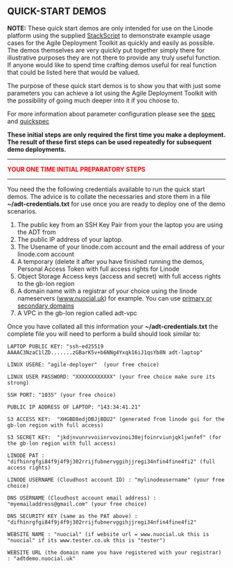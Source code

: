 ## QUICK-START DEMOS  

**NOTE:** These quick start demos are only intended for use on the Linode platform using the supplied [StackScript](https://cloud.linode.com/stackscripts/635271) to demonstrate example usage cases for the Agile Deployment Toolkit as quickly and easily as possible.  The demos themselves are very quickly put together simply there for illustrative purposes they are not there to provide any truly useful function. If anyone would like to spend time crafting demos useful for real function that could be listed here that would be valued. 

The purpose of these quick start demos is to show you that with just some parameters you can achieve a lot using the Agile Deployment Toolkit with the possibility of going much deeper into it if you choose to.

For more information about parameter configuration please see the [spec](https://github.com/wintersys-projects/adt-build-machine-scripts/blob/main/templatedconfigurations/specification.md) and [quickspec](https://github.com/wintersys-projects/adt-build-machine-scripts/blob/main/templatedconfigurations/quick_specification.dat)

**These initial steps are only required the first time you make a deployment. The result of these first steps can be used repeatedly for subsequent demo deployments.** 

--------------------------
<span style="color:red">**YOUR ONE TIME INITIAL PREPARATORY STEPS**</span>

--------------------------

You need the the following credentials available to run the quick start demos. The advice is to collate the necessaries and store them in a file **~/adt-credentials.txt** for use once you are ready to deploy one of the demo scenarios. 

1. The public key from an SSH Key Pair from your the laptop you are using the ADT from
3. The public IP address of your laptop. 
4. The Usename of your linode.com account and the email address of your linode.com account
5. A temporary (delete it after you have finished running the demos, Personal Access Token with full access rights for Linode
6. Object Storage Access keys (access and secret) with full access rights to the gb-lon region
7. A domain name with a registrar of your choice using the linode nameservers (www.nuocial.uk) for example. You can use [primary or secondary domains](https://techdocs.akamai.com/cloud-computing/docs/create-a-domain)
8. A VPC in the gb-lon region called adt-vpc

Once you have collated all this information your **~/adt-credentials.txt** the complete file you will need to perform a build should look similar to:

````LAPTOP PUBLIC KEY: "ssh-ed25519 AAAAC3NzaC1lZD.......zGBarK5v+b6NNg4Yxqk16iJ1qsYb8N adt-laptop"````  

````LINUX USERE: "agile-deployer"  (your free choice)````  

````LINUX USER PASSWORD: "XXXXXXXXXXXX" (your free choice make sure its strong)```` 

````SSH PORT: "1035" (your free choice)````  

````PUBLIC IP ADDRESS OF LAPTOP: "143:34:41.21"````

````S3 ACCESS KEY:  "XHGBD8edjDBJjBDU2" (generated from linode gui for the gb-lon region with full access)````  

````S3 SECRET KEY:  "jkdjnvunrvvoiinrvovinoi30ejfoinrviunjqkljwnfef" (for the gb-lon region with full access)````  

````LINODE PAT : "difhinrgfgi84f9j4f9j302rrijfubnervggihjjregi34nfin4fine4fi2" (full access rights)````  

````LINODE USERNAME (Cloudhost account ID) : "mylinodeusername" (your free choice)````  

````DNS USERNAME (Cloudhost account email address) : "myemailaddress@gmail.com" (your free choice)````  

````DNS SECURITY KEY (same as the PAT above) : "difhinrgfgi84f9j4f9j302rrijfubnervggihjjregi34nfin4fine4fi2"````  

````WEBSITE NAME : "nuocial" (if website url = www.nuocial.uk this is "nuocial" if its www.tester.co.uk this is "tester")````  

````WEBSITE URL (the domain name you have registered with your registrar) : "adtdemo.nuocial.uk"````  

